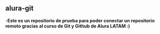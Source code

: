## alura-git
-**Este es un repositorio de prueba para poder conectar un repositorio remoto gracias al curso de Git y Github de Alura LATAM :)**
